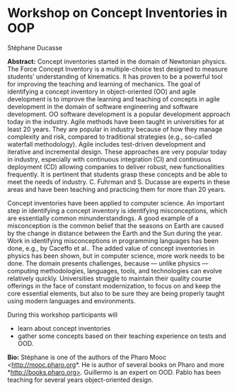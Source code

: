 # Workshop on Concept Inventories in OOP

Stéphane Ducasse

**Abstract:**
Concept inventories started in the domain of Newtonian physics. The Force Concept Inventory is a multiple-choice test designed to measure students’ understanding of kinematics. It has proven to be a powerful tool for improving the teaching and learning of mechanics.
The goal of identifying a concept inventory in object-oriented (OO) and agile development is to improve the learning and teaching of concepts in agile development in the domain of software engineering and software development. OO software development is a popular development approach today in the industry. Agile methods have been taught in universities for at least 20 years. They are popular in industry because of how they manage complexity and risk, compared to traditional strategies (e.g., so-called waterfall methodology). Agile includes test-driven development and iterative and incremental design. These approaches are very popular today in industry, especially with continuous integration (CI) and continuous deployment (CD) allowing companies to deliver robust, new functionalities frequently. It is pertinent that students grasp these concepts and be able to meet the needs of industry. C. Fuhrman and S. Ducasse are experts in these areas and have been teaching and practicing them for more than 20 years.

Concept inventories have been applied to computer science. An important step in identifying a concept inventory is identifying misconceptions, which are essentially common minunderstandings. A good example of a misconception is the common belief that the seasons on Earth are caused by the change in distance between the Earth and the Sun during the year. Work in identifying misconceptions in programming languages has been done, e.g., by Caceffo et al.. The added value of concept inventories in physics has been shown, but in computer science, more work needs to be done. The domain presents challenges, because — unlike physics — computing methodologies, languages, tools, and technologies can evolve relatively quickly. Universities struggle to maintain their quality course offerings in the face of constant modernization, to focus on and keep the core essential elements, but also to be sure they are being properly taught using modern languages and environments.

During this workshop participants will 
- learn about concept inventories
- gather some concepts based on their teaching experience on tests and OOD. 

**Bio:**
Stéphane is one of the authors of the Pharo Mooc <http://mooc.pharo.org*. He is author of several books on Pharo and more *http://books.pharo.org>.
Guillermo is an expert on OOD. Pablo has been teaching for several years object-oriented design. 